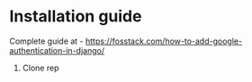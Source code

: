 # Installation guide

Complete guide at - https://fosstack.com/how-to-add-google-authentication-in-django/

1) Clone rep